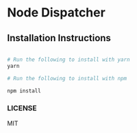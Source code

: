 # Node Dispatcher

## Installation Instructions

```bash

# Run the following to install with yarn
yarn

# Run the following to install with npm

npm install

```

### LICENSE

MIT
